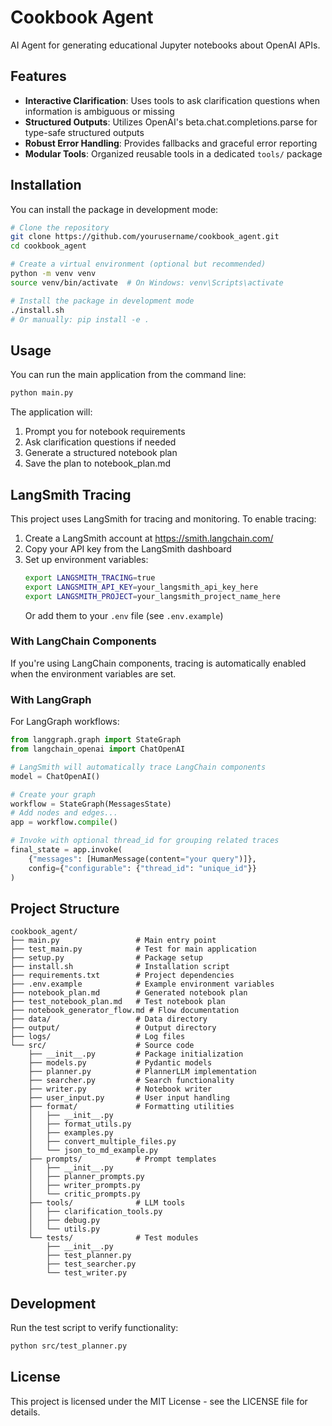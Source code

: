 # Cookbook Agent

AI Agent for generating educational Jupyter notebooks about OpenAI APIs.

## Features

- **Interactive Clarification**: Uses tools to ask clarification questions when information is ambiguous or missing
- **Structured Outputs**: Utilizes OpenAI's beta.chat.completions.parse for type-safe structured outputs
- **Robust Error Handling**: Provides fallbacks and graceful error reporting
- **Modular Tools**: Organized reusable tools in a dedicated `tools/` package

## Installation

You can install the package in development mode:

```bash
# Clone the repository
git clone https://github.com/yourusername/cookbook_agent.git
cd cookbook_agent

# Create a virtual environment (optional but recommended)
python -m venv venv
source venv/bin/activate  # On Windows: venv\Scripts\activate

# Install the package in development mode
./install.sh
# Or manually: pip install -e .
```

## Usage

You can run the main application from the command line:

```bash
python main.py
```

The application will:
1. Prompt you for notebook requirements
2. Ask clarification questions if needed
3. Generate a structured notebook plan
4. Save the plan to notebook_plan.md

## LangSmith Tracing

This project uses LangSmith for tracing and monitoring. To enable tracing:

1. Create a LangSmith account at https://smith.langchain.com/
2. Copy your API key from the LangSmith dashboard
3. Set up environment variables:
   ```bash
   export LANGSMITH_TRACING=true
   export LANGSMITH_API_KEY=your_langsmith_api_key_here
   export LANGSMITH_PROJECT=your_langsmith_project_name_here
   ```
   Or add them to your `.env` file (see `.env.example`)

### With LangChain Components

If you're using LangChain components, tracing is automatically enabled when the environment variables are set.

### With LangGraph

For LangGraph workflows:

```python
from langgraph.graph import StateGraph
from langchain_openai import ChatOpenAI

# LangSmith will automatically trace LangChain components
model = ChatOpenAI()

# Create your graph
workflow = StateGraph(MessagesState)
# Add nodes and edges...
app = workflow.compile()

# Invoke with optional thread_id for grouping related traces
final_state = app.invoke(
    {"messages": [HumanMessage(content="your query")]},
    config={"configurable": {"thread_id": "unique_id"}}
)
```


## Project Structure

```
cookbook_agent/
├── main.py                 # Main entry point
├── test_main.py            # Test for main application
├── setup.py                # Package setup
├── install.sh              # Installation script
├── requirements.txt        # Project dependencies
├── .env.example            # Example environment variables
├── notebook_plan.md        # Generated notebook plan
├── test_notebook_plan.md   # Test notebook plan
├── notebook_generator_flow.md # Flow documentation
├── data/                   # Data directory
├── output/                 # Output directory
├── logs/                   # Log files
└── src/                    # Source code
    ├── __init__.py         # Package initialization
    ├── models.py           # Pydantic models
    ├── planner.py          # PlannerLLM implementation
    ├── searcher.py         # Search functionality
    ├── writer.py           # Notebook writer
    ├── user_input.py       # User input handling
    ├── format/             # Formatting utilities
    │   ├── __init__.py
    │   ├── format_utils.py
    │   ├── examples.py
    │   ├── convert_multiple_files.py
    │   └── json_to_md_example.py
    ├── prompts/            # Prompt templates
    │   ├── __init__.py
    │   ├── planner_prompts.py
    │   ├── writer_prompts.py
    │   └── critic_prompts.py
    ├── tools/              # LLM tools
    │   ├── clarification_tools.py
    │   ├── debug.py
    │   └── utils.py
    └── tests/              # Test modules
        ├── __init__.py
        ├── test_planner.py
        ├── test_searcher.py
        └── test_writer.py
```

## Development

Run the test script to verify functionality:

```bash
python src/test_planner.py
```

## License

This project is licensed under the MIT License - see the LICENSE file for details. 
